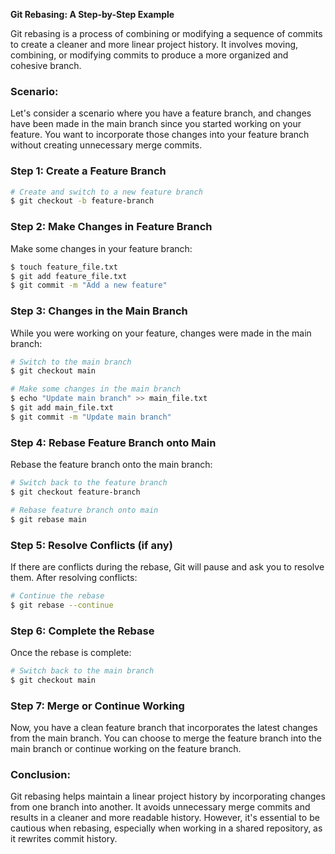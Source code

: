 **Git Rebasing: A Step-by-Step Example**

Git rebasing is a process of combining or modifying a sequence of commits to create a cleaner and more linear project history. It involves moving, combining, or modifying commits to produce a more organized and cohesive branch.

### Scenario:
Let's consider a scenario where you have a feature branch, and changes have been made in the main branch since you started working on your feature. You want to incorporate those changes into your feature branch without creating unnecessary merge commits.

### Step 1: Create a Feature Branch

```bash
# Create and switch to a new feature branch
$ git checkout -b feature-branch
```

### Step 2: Make Changes in Feature Branch

Make some changes in your feature branch:

```bash
$ touch feature_file.txt
$ git add feature_file.txt
$ git commit -m "Add a new feature"
```

### Step 3: Changes in the Main Branch

While you were working on your feature, changes were made in the main branch:

```bash
# Switch to the main branch
$ git checkout main

# Make some changes in the main branch
$ echo "Update main branch" >> main_file.txt
$ git add main_file.txt
$ git commit -m "Update main branch"
```

### Step 4: Rebase Feature Branch onto Main

Rebase the feature branch onto the main branch:

```bash
# Switch back to the feature branch
$ git checkout feature-branch

# Rebase feature branch onto main
$ git rebase main
```

### Step 5: Resolve Conflicts (if any)

If there are conflicts during the rebase, Git will pause and ask you to resolve them. After resolving conflicts:

```bash
# Continue the rebase
$ git rebase --continue
```

### Step 6: Complete the Rebase

Once the rebase is complete:

```bash
# Switch back to the main branch
$ git checkout main
```

### Step 7: Merge or Continue Working

Now, you have a clean feature branch that incorporates the latest changes from the main branch. You can choose to merge the feature branch into the main branch or continue working on the feature branch.

### Conclusion:

Git rebasing helps maintain a linear project history by incorporating changes from one branch into another. It avoids unnecessary merge commits and results in a cleaner and more readable history. However, it's essential to be cautious when rebasing, especially when working in a shared repository, as it rewrites commit history.
